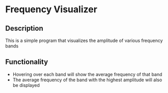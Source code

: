 
# Frequency Visualizer

## Description
This is a simple program that visualizes the amplitude of various frequency bands

## Functionality
- Hovering over each band will show the average frequency of that band
- The average frequency of the band with the highest amplitude will also be displayed
